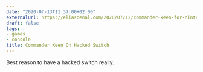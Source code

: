 ```yaml
---
date: "2020-07-13T11:37:00+02:00"
externalUrl: https://eliasoenal.com/2020/07/12/commander-keen-for-nintendo-switch/
draft: false
tags:
- games
- console
title: Commander Keen On Hacked Switch
---
```

Best reason to have a hacked switch really.
